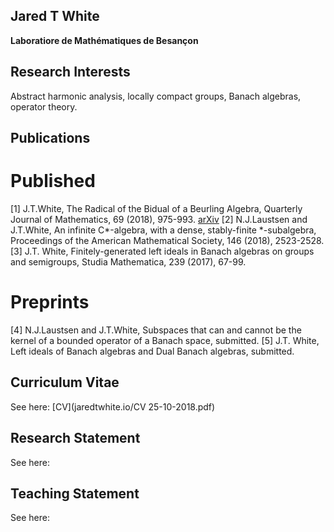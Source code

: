 ## Jared T White
**Laboratiore de Mathématiques de Besançon**

## Research Interests
Abstract harmonic analysis, locally compact groups, Banach algebras, operator theory.

## Publications
# Published
[1] J.T.White, The Radical of the Bidual of a Beurling Algebra, Quarterly Journal of Mathematics, 69 (2018), 975-993.
[arXiv](https://arxiv.org/abs/1708.09635)
[2] N.J.Laustsen and J.T.White, An infinite C*-algebra, with a dense, stably-finite *-subalgebra,   Proceedings of the American Mathematical Society, 146 (2018), 2523-2528.
[3] J.T. White, Finitely-generated left ideals in Banach algebras on groups and semigroups, Studia Mathematica, 239 (2017), 67-99.

# Preprints
[4]  N.J.Laustsen and J.T.White, Subspaces that can and cannot be the kernel of a bounded operator of a Banach space, submitted.
[5] J.T. White, Left ideals of Banach algebras and Dual Banach algebras, submitted.

## Curriculum Vitae
See here: [CV](jaredtwhite.io/CV 25-10-2018.pdf)

## Research Statement
See here:

## Teaching Statement
See here:
